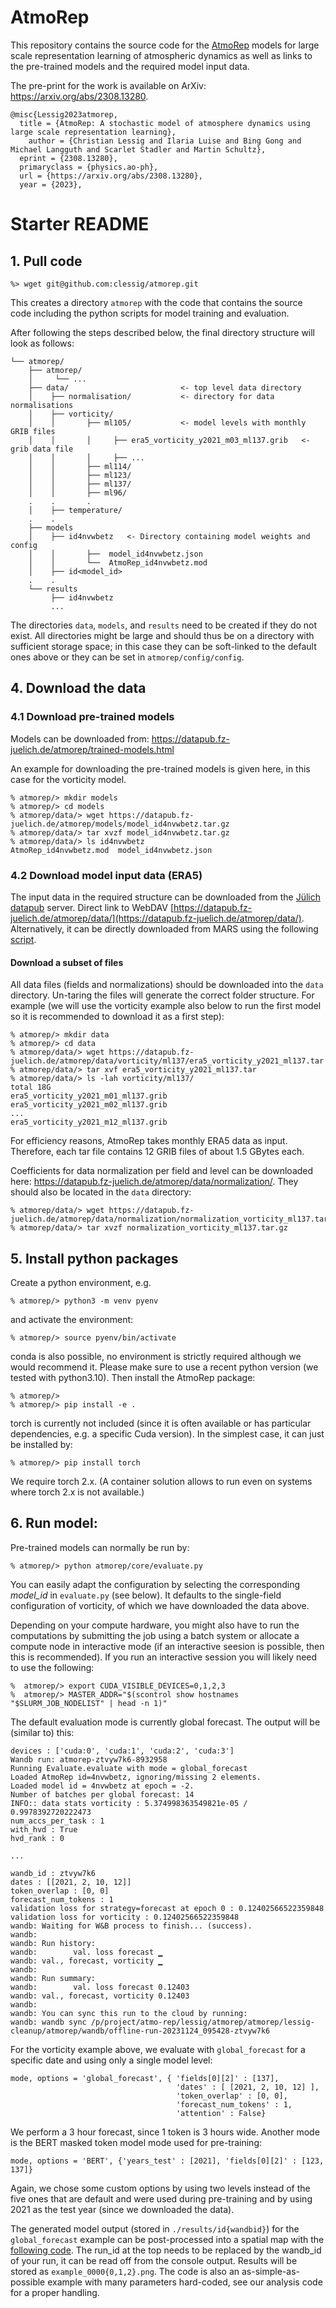 # AtmoRep

This repository contains the source code for the [AtmoRep](https://www.atmorep.org) models for large scale representation learning of atmospheric dynamics as well as links to the pre-trained models and the required model input data.

The pre-print for the work is available on ArXiv: https://arxiv.org/abs/2308.13280.

```
@misc{Lessig2023atmorep,
  title = {AtmoRep: A stochastic model of atmosphere dynamics using large scale representation learning},
	author = {Christian Lessig and Ilaria Luise and Bing Gong and Michael Langguth and Scarlet Stadler and Martin Schultz},
  eprint = {2308.13280},
  primaryclass = {physics.ao-ph},
  url = {https://arxiv.org/abs/2308.13280},
  year = {2023},
```

# Starter README

## 1. Pull code

`````
%> wget git@github.com:clessig/atmorep.git
`````
This creates a directory ``atmorep`` with the code that contains the source code including the python scripts for model training and evaluation.

After following the steps described below, the final directory structure will look as follows:
````
└── atmorep/
    ├── atmorep/
    │     └── ... 
    ├── data/                         <- top level data directory
    │    ├── normalisation/           <- directory for data normalisations 
    │    ├── vorticity/
    │    │       ├── ml105/           <- model levels with monthly GRIB files
    │    │       │     ├── era5_vorticity_y2021_m03_ml137.grib   <- grib data file
    │    │       │     ├── ...
    │    │       ├── ml114/
    │    │       ├── ml123/
    │    │       ├── ml137/
    │    │       ├── ml96/
    .    .       .
    │    ├── temperature/
    .    .
    ├── models
    │    ├── id4nvwbetz   <- Directory containing model weights and config
    │    │       ├──  model_id4nvwbetz.json     
    │    │       └──  AtmoRep_id4nvwbetz.mod
    │    ├── id<model_id>
    .    .
    └── results
         ├── id4nvwbetz
         ...
````
The directories ``data``, ``models``, and ``results`` need to be created if they do not exist. All directories might be large and should thus be on a directory with sufficient storage space; in this case they can be soft-linked to the default ones above or they can be set in ``atmorep/config/config``. 

## 4. Download the data 

### 4.1 Download pre-trained models

Models can be downloaded from: https://datapub.fz-juelich.de/atmorep/trained-models.html

An example for downloading the pre-trained models is given here, in this case for the vorticity model.

`````
% atmorep/> mkdir models
% atmorep/> cd models
% atmorep/data/> wget https://datapub.fz-juelich.de/atmorep/models/model_id4nvwbetz.tar.gz
% atmorep/data/> tar xvzf model_id4nvwbetz.tar.gz
% atmorep/data/> ls id4nvwbetz
AtmoRep_id4nvwbetz.mod  model_id4nvwbetz.json
`````


### 4.2 Download model input data (ERA5)

The input data in the required structure can be downloaded from the [Jülich datapub](https://datapub.fz-juelich.de/atmorep/era5-data.html) server. Direct link to WebDAV [https://datapub.fz-juelich.de/atmorep/data/](https://datapub.fz-juelich.de/atmorep/data/). Alternatively, it can be directly downloaded from MARS using the following [script](https://www.atmorep.org/code/mars_era5_download.py).

#### Download a subset of files

All data files (fields and normalizations) should be downloaded into the ``data`` directory. Un-taring the files will generate the correct folder structure. For example (we will use the vorticity example also below to run the first model so it is recommended to download it as a first step):
`````
% atmorep/> mkdir data
% atmorep/> cd data
% atmorep/data/> wget https://datapub.fz-juelich.de/atmorep/data/vorticity/ml137/era5_vorticity_y2021_ml137.tar
% atmorep/data/> tar xvf era5_vorticity_y2021_ml137.tar
% atmorep/data/> ls -lah vorticity/ml137/
total 18G
era5_vorticity_y2021_m01_ml137.grib
era5_vorticity_y2021_m02_ml137.grib
...
era5_vorticity_y2021_m12_ml137.grib
`````
For efficiency reasons, AtmoRep takes monthly ERA5 data as input. Therefore, each tar file contains 12 GRIB files of about 1.5 GBytes each.

Coefficients for data normalization per field and level can be downloaded here: https://datapub.fz-juelich.de/atmorep/data/normalization/. They should also be located in the ```data``` directory:
`````
% atmorep/data/> wget https://datapub.fz-juelich.de/atmorep/data/normalization/normalization_vorticity_ml137.tar.gz
% atmorep/data/> tar xvzf normalization_vorticity_ml137.tar.gz
`````

## 5. Install python packages

Create a python environment, e.g.

`````
% atmorep/> python3 -m venv pyenv
`````

and activate the environment:

`````
% atmorep/> source pyenv/bin/activate
`````
conda is also possible, no environment is strictly required although we would recommend it. Please make sure to use a recent python version (we tested with python3.10).
Then install the AtmoRep package:
`````
% atmorep/>
% atmorep/> pip install -e .
`````

torch is currently not included (since it is often available or has particular dependencies, e.g. a specific Cuda version). In the simplest case, it can just be installed by:

`````
% atmorep/> pip install torch
`````
We require torch 2.x. (A container solution allows to run even on systems where torch 2.x is not available.)

## 6. Run model:
Pre-trained models can normally be run by:
`````
% atmorep/> python atmorep/core/evaluate.py
`````
You can easily adapt the configuration by selecting the corresponding _model_id_ in ``evaluate.py`` (see below). It defaults to the single-field configuration of vorticity, of which we have downloaded the data above.

Depending on your compute hardware, you might also have to run the computations by submitting the job using a batch system or allocate a compute node in interactive mode (if an interactive seesion is possible, then this is recommended). If you run an interactive session you will likely need to use the following:
`````
%  atmorep/> export CUDA_VISIBLE_DEVICES=0,1,2,3
%  atmorep/> MASTER_ADDR="$(scontrol show hostnames "$SLURM_JOB_NODELIST" | head -n 1)"
`````

The default evaluation mode is currently global forecast. The output will be (similar to) this:
````
devices : ['cuda:0', 'cuda:1', 'cuda:2', 'cuda:3']
Wandb run: atmorep-ztvyw7k6-8932958
Running Evaluate.evaluate with mode = global_forecast
Loaded AtmoRep id=4nvwbetz, ignoring/missing 2 elements.
Loaded model id = 4nvwbetz at epoch = -2.
Number of batches per global forecast: 14
INFO:: data stats vorticity : 5.374998363549821e-05 / 0.9978392720222473
num_accs_per_task : 1
with_hvd : True
hvd_rank : 0

...

wandb_id : ztvyw7k6
dates : [[2021, 2, 10, 12]]
token_overlap : [0, 0]
forecast_num_tokens : 1
validation loss for strategy=forecast at epoch 0 : 0.12402566522359848
validation loss for vorticity : 0.12402566522359848
wandb: Waiting for W&B process to finish... (success).
wandb: 
wandb: Run history:
wandb:        val. loss forecast ▁
wandb: val., forecast, vorticity ▁
wandb: 
wandb: Run summary:
wandb:        val. loss forecast 0.12403
wandb: val., forecast, vorticity 0.12403
wandb: 
wandb: You can sync this run to the cloud by running:
wandb: wandb sync /p/project/atmo-rep/lessig/atmorep/atmorep/lessig-cleanup/atmorep/wandb/offline-run-20231124_095428-ztvyw7k6
````
For the vorticity example above, we evaluate with ``global_forecast`` for a specific date and using only a single model level:
````
mode, options = 'global_forecast', { 'fields[0][2]' : [137],
                                     'dates' : [ [2021, 2, 10, 12] ],
                                     'token_overlap' : [0, 0],
                                     'forecast_num_tokens' : 1, 
                                     'attention' : False}
````
We perform a 3 hour forecast, since 1 token is 3 hours wide. Another mode is the BERT masked token model mode used for pre-training:
`````
mode, options = 'BERT', {'years_test' : [2021], 'fields[0][2]' : [123, 137]}
`````
Again, we chose some custom options by using two levels instead of the five ones that are default and were used during pre-training and by using 2021 as the test year (since we downloaded the data).

The generated model output (stored in ``./results/id{wandbid}``) for the ```global_forecast``` example can be post-processed into a spatial map with the [following code](https://www.atmorep.org/code/plot_forecast.py). The run_id at the top needs to be replaced by the wandb_id of your run, it can be read off from the console output. Results will be stored as ``example_0000{0,1,2}.png``. The code is also an as-simple-as-possible example with many parameters hard-coded, see our analysis code for a proper handling. 
